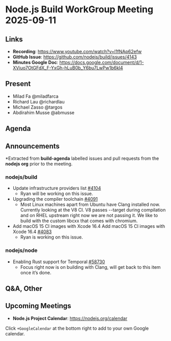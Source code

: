 # Node.js  Build WorkGroup Meeting 2025-09-11

## Links

* **Recording**: https://www.youtube.com/watch?v=l1fNAp62efw
* **GitHub Issue**: https://github.com/nodejs/build/issues/4143
* **Minutes Google Doc**: https://docs.google.com/document/d/1-XViuo7OtGFdX_F-YxGh-hLuB0b_Y6bu7LwPw1b6kl4

## Present

* Milad Fa @miladfarca
* Richard Lau @richardlau
* Michael Zasso @targos
* Abdirahim Musse @abmusse

## Agenda

## Announcements

*Extracted from **build-agenda** labelled issues and pull requests from the **nodejs org** prior to the meeting.

### nodejs/build

* Update infrastructure providers list [#4104](https://github.com/nodejs/build/issues/4104)
  * Ryan will be working on this issue.
* Upgrading the compiler toolchain [#4091](https://github.com/nodejs/build/issues/4091)
  * Most Linux machines apart from Ubuntu have Clang installed now. Currently looking at the V8 CI. V8 passes --target during compilation and on RHEL upstream right now we are not passing it. We like to build with the custom libcxx that comes with chromium.
* Add macOS 15 CI images with Xcode 16.4 Add macOS 15 CI images with Xcode 16.4 [#4083](https://github.com/nodejs/build/issues/4083)
  * Ryan is working on this issue.

### nodejs/node

* Enabling Rust support for Temporal [#58730](https://github.com/nodejs/node/issues/58730)
  * Focus right now is on building with Clang, will get back to this item once it’s done.

## Q&A, Other

## Upcoming Meetings

* **Node.js Project Calendar**: <https://nodejs.org/calendar>

Click `+GoogleCalendar` at the bottom right to add to your own Google calendar.
